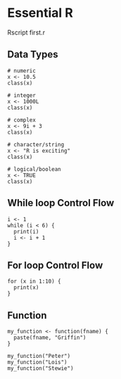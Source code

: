 # Essential R

Rscript first.r

## Data Types

```
# numeric
x <- 10.5
class(x)

# integer
x <- 1000L
class(x)

# complex
x <- 9i + 3
class(x)

# character/string
x <- "R is exciting"
class(x)

# logical/boolean
x <- TRUE
class(x)
```

## While loop Control Flow

```
i <- 1
while (i < 6) {
  print(i)
  i <- i + 1
}
```

## For loop Control Flow

```
for (x in 1:10) {
  print(x)
}
```

## Function

```
my_function <- function(fname) {
  paste(fname, "Griffin")
}

my_function("Peter")
my_function("Lois")
my_function("Stewie")
```
